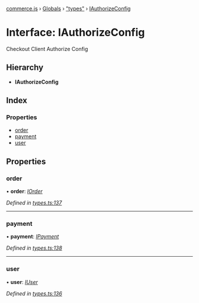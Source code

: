 [commerce.js](../README.md) › [Globals](../globals.md) › ["types"](../modules/_types_.md) › [IAuthorizeConfig](_types_.iauthorizeconfig.md)

# Interface: IAuthorizeConfig

Checkout Client Authorize Config

## Hierarchy

* **IAuthorizeConfig**

## Index

### Properties

* [order](_types_.iauthorizeconfig.md#order)
* [payment](_types_.iauthorizeconfig.md#payment)
* [user](_types_.iauthorizeconfig.md#user)

## Properties

###  order

• **order**: *[IOrder](_types_.iorder.md)*

*Defined in [types.ts:137](https://github.com/shopjs/commerce.js/blob/b80a6c7/src/types.ts#L137)*

___

###  payment

• **payment**: *[IPayment](_types_.ipayment.md)*

*Defined in [types.ts:138](https://github.com/shopjs/commerce.js/blob/b80a6c7/src/types.ts#L138)*

___

###  user

• **user**: *[IUser](_types_.iuser.md)*

*Defined in [types.ts:136](https://github.com/shopjs/commerce.js/blob/b80a6c7/src/types.ts#L136)*
